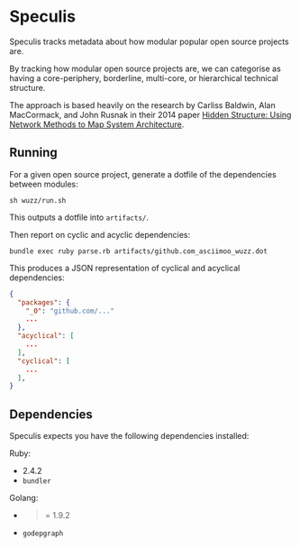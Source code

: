 # Speculis

Speculis tracks metadata about how modular popular open source projects are.

By tracking how modular open source projects are, we can categorise as having a core-periphery, borderline, multi-core, or hierarchical technical structure.

The approach is based heavily on the research by Carliss Baldwin, Alan MacCormack, and John Rusnak in their 2014 paper [Hidden Structure: Using Network Methods to Map System Architecture](http://www.hbs.edu/faculty/Publication%20Files/13-093_3011858c-cd52-494b-b58b-f46af7331e85.pdf).

## Running

For a given open source project, generate a dotfile of the dependencies between modules:

```
sh wuzz/run.sh
```

This outputs a dotfile into `artifacts/`.

Then report on cyclic and acyclic dependencies:

```
bundle exec ruby parse.rb artifacts/github.com_asciimoo_wuzz.dot
```

This produces a JSON representation of cyclical and acyclical dependencies:

``` json
{
  "packages": {
    "_0": "github.com/..."
    ...
  },
  "acyclical": [
    ...
  ],
  "cyclical": [
    ...
  ],
}
```

## Dependencies

Speculis expects you have the following dependencies installed:

Ruby:

 - 2.4.2
 - `bundler`

Golang:

 - >= 1.9.2
 - `godepgraph`
